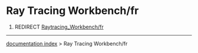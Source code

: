 # Ray Tracing Workbench/fr
1.  REDIRECT [Raytracing\_Workbench/fr](Raytracing_Workbench/fr.md)

---
[documentation index](../README.md) > Ray Tracing Workbench/fr
